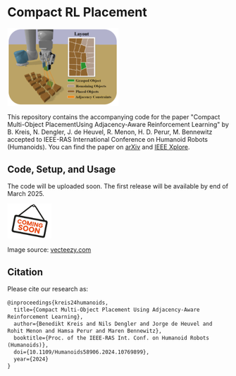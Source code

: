# Compact RL Placement

<a href="https://ieeexplore.ieee.org/abstract/document/10769899"><img alt="cover" src="docs/images/cover.png" width="50%"/></a>

This repository contains the accompanying code for the paper "Compact Multi-Object PlacementUsing Adjacency-Aware Reinforcement Learning" by B. Kreis, N. Dengler, J. de Heuvel, R. Menon, H. D. Perur, M. Bennewitz accepted to IEEE-RAS International Conference on Humanoid Robots (Humanoids). You can find the paper on [arXiv](https://arxiv.org/abs/2404.10632) and [IEEE Xplore](https://ieeexplore.ieee.org/abstract/document/10769899).

## Code, Setup, and Usage
The code will be uploaded soon. The first release will be available by end of March 2025.

<a href="https://www.vecteezy.com/free-png/coming-soon"><img alt="coming_soon" src="docs/images/coming_soon.png" width="20%"/></a>

Image source: [vecteezy.com](https://www.vecteezy.com/free-png/coming-soon)

## Citation
Please cite our research as:
```
@inproceedings{kreis24humanoids,
  title={Compact Multi-Object Placement Using Adjacency-Aware Reinforcement Learning}, 
  author={Benedikt Kreis and Nils Dengler and Jorge de Heuvel and Rohit Menon and Hamsa Perur and Maren Bennewitz},
  booktitle={Proc. of the IEEE-RAS Int. Conf. on Humanoid Robots (Humanoids)},
  doi={10.1109/Humanoids58906.2024.10769899},
  year={2024}
}
```
